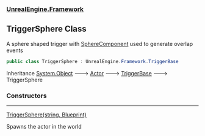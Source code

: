 ### [UnrealEngine.Framework](UnrealEngine_Framework.md 'UnrealEngine.Framework')
## TriggerSphere Class
A sphere shaped trigger with [SphereComponent](SphereComponent.md 'UnrealEngine.Framework.SphereComponent') used to generate overlap events  
```csharp
public class TriggerSphere : UnrealEngine.Framework.TriggerBase
```

Inheritance [System.Object](https://docs.microsoft.com/en-us/dotnet/api/System.Object 'System.Object') &#129106; [Actor](Actor.md 'UnrealEngine.Framework.Actor') &#129106; [TriggerBase](TriggerBase.md 'UnrealEngine.Framework.TriggerBase') &#129106; TriggerSphere  
### Constructors

***
[TriggerSphere(string, Blueprint)](TriggerSphere_TriggerSphere(string_Blueprint).md 'UnrealEngine.Framework.TriggerSphere.TriggerSphere(string, UnrealEngine.Framework.Blueprint)')

Spawns the actor in the world  
